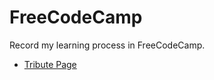 # FreeCodeCamp
Record my learning process in FreeCodeCamp.<br>
* [Tribute Page](https://eureka2020.github.io/FreeCodeCamp/ResponsiveWebDesignProjects/TributePage.html)<br>
